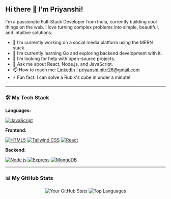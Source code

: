 ## Hi there 👋 I'm Priyanshi!

I'm a passionate Full-Stack Developer from India, currently building cool things on the web. I love turning complex problems into simple, beautiful, and intuitive solutions.

* 🔭 I’m currently working on a social media platform using the MERN stack.
* 🌱 I’m currently learning Go and exploring backend development with it.
* 🤝 I’m looking for help with open-source projects.
* 💬 Ask me about React, Node.js, and JavaScript.
* 📫 How to reach me: [LinkedIn](https://www.linkedin.com/in/priyanshi-palariya-92412831b) | priyanshi.nitrr26@gmail.com
* ⚡ Fun fact: I can solve a Rubik's cube in under a minute!

---

### 🛠️ My Tech Stack

**Languages:**
<p>
  <a href="#"><img alt="JavaScript" src="https://img.shields.io/badge/JavaScript-F7DF1E?style=for-the-badge&logo=javascript&logoColor=black"></a>

</p>

**Frontend:**
<p>
   <a href="#"><img alt="HTML5" src="https://img.shields.io/badge/HTML5-E34F26?style=for-the-badge&logo=html5&logoColor=white"></a>
   <a href="#"><img alt="Tailwind CSS" src="https://img.shields.io/badge/Tailwind_CSS-38B2AC?style=for-the-badge&logo=tailwind-css&logoColor=white"></a>
   <a href="#"><img alt="React" src="https://img.shields.io/badge/React-61DAFB?style=for-the-badge&logo=react&logoColor=black"></a>
</p>

**Backend:**
<p>
  <a href="#"><img alt="Node.js" src="https://img.shields.io/badge/Node.js-339933?style=for-the-badge&logo=nodedotjs&logoColor=white"></a>
  <a href="#"><img alt="Express" src="https://img.shields.io/badge/Express-000000?style=for-the-badge&logo=express&logoColor=white"></a>
  <a href="#"><img alt="MongoDB" src="https://img.shields.io/badge/MongoDB-47A248?style=for-the-badge&logo=mongodb&logoColor=white"></a>
</p>

---

### 📊 My GitHub Stats

<p align="center">
  <img src="https://github-readme-stats.vercel.app/api?username=Priyanshipalariya&show_icons=true&theme=radical" alt="Your GitHub Stats">
  <img src="https://github-readme-stats.vercel.app/api/top-langs/?username=PriyanshiPalariya&layout=compact&theme=radical" alt="Top Languages">
</p>
